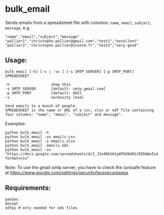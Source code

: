 # bulk_email

Sends emails from a spreadsheet file with columns: `name`, `email`, `subject`, `message`, e.g.

```
"name","email","subject","message"
"pallier1","christophe.pallier@gmail.com","test1","excellent"
"pallier2","christophe.pallier@inserm.fr","test2","very good"
```

## Usage:

```
bulk_email [-h] [-v | -vv ] [-s SMTP_SERVER] [-p SMTP_PORT] SPREADSHEET

-h                   show this
-s SMTP_SERVER       [default: smtp.gmail.com]
-p SMTP_PORT         [default: 465]
-v                   verbosity level

Send emails to a bunch of people.
SPREADSHEET is the name or URL of a csv, xlsx or odf file containing four columns: "name", "email", "subject" and message".
```

Examples:


    python bulk_email -h
    python bulk_email -vv emails.csv
    python bulk_email -v emails.xlsx
    python bulk_email  emails.ods
    python bulk_email -vv "https://docs.google.com/spreadsheets/d/1_J3z4RkSk5yWTUU9d91J9ZOA8eZsd_slVqyPGOK0Y1U/export?format=csv"



Note: To use the gmail smtp server, you have to check the (un)safe feature at <https://www.google.com/settings/security/lesssecureapps>


## Requirements:

    pandas
    docopt
    odfpy # only needed for ods files
